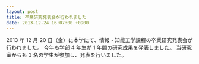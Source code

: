 ```yaml
---
layout: post
title: 卒業研究発表会が行われました
date: 2013-12-24 16:07:00 +0900
---
```


2013 年 12 月 20 日（金）に本学にて、情報・知能工学課程の卒業研究発表会が行われました。
今年も学部 4 年生が 1 年間の研究成果を発表しました。
当研究室からも 3 名の学生が参加し、発表を行いました。